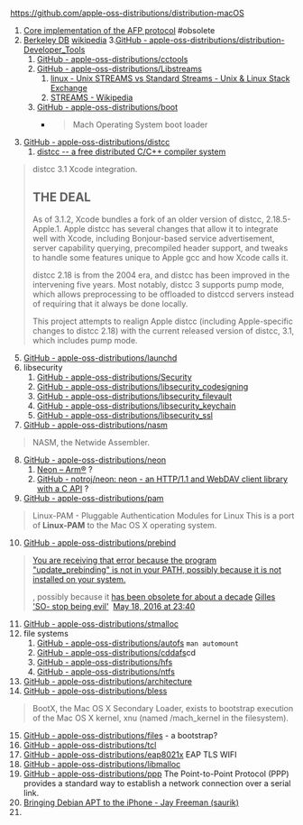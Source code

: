 https://github.com/apple-oss-distributions/distribution-macOS

1. [Core implementation of the AFP protocol](https://github.com/apple-oss-distributions/AppleTalk) #obsolete
2. [Berkeley DB](https://github.com/apple-oss-distributions/BerkeleyDB) [wikipedia](https://en.wikipedia.org/wiki/Berkeley_DB)
3.[GitHub - apple-oss-distributions/distribution-Developer_Tools](https://github.com/apple-oss-distributions/distribution-Developer_Tools)
    1. [GitHub - apple-oss-distributions/cctools](https://github.com/apple-oss-distributions/cctools/)
    2. [GitHub - apple-oss-distributions/Libstreams](https://github.com/apple-oss-distributions/Libstreams)
        1. [linux - Unix STREAMS vs Standard Streams - Unix & Linux Stack Exchange](https://unix.stackexchange.com/a/465392)
        2. [STREAMS - Wikipedia](https://en.wikipedia.org/wiki/STREAMS)
    3. [GitHub - apple-oss-distributions/boot](https://github.com/apple-oss-distributions/boot)
        - > Mach Operating System boot loader
4. [GitHub - apple-oss-distributions/distcc](https://github.com/apple-oss-distributions/distcc)
    1. [distcc -- a free distributed C/C++ compiler system](https://github.com/distcc/distcc)

>  distcc 3.1 Xcode integration.
> 
> THE DEAL
> --------
> As of 3.1.2, Xcode bundles a fork of an older version of distcc, 2.18.5-Apple.1.  Apple distcc has several changes that allow it to integrate well with Xcode, including Bonjour-based service advertisement, server capability querying, precompiled header support, and tweaks to handle some features unique to Apple gcc and how Xcode calls it.
> 
> distcc 2.18 is from the 2004 era, and distcc has been improved in the intervening five years.  Most notably, distcc 3 supports pump mode, which allows preprocessing to be offloaded to distccd servers instead of requiring that it always be done locally.
> 
> This project attempts to realign Apple distcc (including Apple-specific changes to distcc 2.18) with the current released version of distcc, 3.1, which includes pump mode.

5. [GitHub - apple-oss-distributions/launchd](https://github.com/apple-oss-distributions/launchd)
6. libsecurity
    1. [GitHub - apple-oss-distributions/Security](https://github.com/apple-oss-distributions/Security)
    2. [GitHub - apple-oss-distributions/libsecurity_codesigning](https://github.com/apple-oss-distributions/libsecurity_codesigning)
    3. [GitHub - apple-oss-distributions/libsecurity_filevault](https://github.com/apple-oss-distributions/libsecurity_filevault)
    4. [GitHub - apple-oss-distributions/libsecurity_keychain](https://github.com/apple-oss-distributions/libsecurity_keychain)
    5. [GitHub - apple-oss-distributions/libsecurity_ssl](https://github.com/apple-oss-distributions/libsecurity_ssl)
8. [GitHub - apple-oss-distributions/nasm](https://github.com/apple-oss-distributions/nasm)
> NASM, the Netwide Assembler.
8. [GitHub - apple-oss-distributions/neon](https://github.com/apple-oss-distributions/neon)
    1. [Neon – Arm®](https://www.arm.com/technologies/neon) ?
    2. [GitHub - notroj/neon: neon - an HTTP/1.1 and WebDAV client library with a C API](https://github.com/notroj/neon) ?
9. [GitHub - apple-oss-distributions/pam](https://github.com/apple-oss-distributions/pam)
> Linux-PAM \- Pluggable Authentication Modules for Linux
> This is a port of **Linux-PAM** to the Mac OS X operating system.
10. [GitHub - apple-oss-distributions/prebind](https://github.com/apple-oss-distributions/prebind)
> [You are receiving that error because the program "update_prebinding" is not in your PATH, possibly because it is not installed on your system.](https://unix.stackexchange.com/a/284051)
> 
> , possibly because it [has been obsolete for about a decade](https://discussions.apple.com/message/677117#677117) [Gilles 'SO- stop being evil'](https://unix.stackexchange.com/users/885/gilles-so-stop-being-evil "798,898 reputation")  [May 18, 2016 at 23:40](https://unix.stackexchange.com/questions/284049/why-am-i-receiving-the-error-sudo-update-prebinding-command-not-found-on-th#comment494623_284051)
11. [GitHub - apple-oss-distributions/stmalloc](https://github.com/apple-oss-distributions/stmalloc)
12. file systems
    1. [GitHub - apple-oss-distributions/autofs](https://github.com/apple-oss-distributions/autofs)  `man automount`
    2. [GitHub - apple-oss-distributions/cddafs](https://github.com/apple-oss-distributions/cddafs)cd
    3. [GitHub - apple-oss-distributions/hfs](https://github.com/apple-oss-distributions/hfs)
    4. [GitHub - apple-oss-distributions/ntfs](https://github.com/apple-oss-distributions/ntfs)
13. [GitHub - apple-oss-distributions/architecture](https://github.com/apple-oss-distributions/architecture)
14. [GitHub - apple-oss-distributions/bless](https://github.com/apple-oss-distributions/bless)
> BootX, the Mac OS X Secondary Loader, exists to bootstrap execution of the Mac OS X kernel, xnu (named /mach_kernel in the filesystem).
15. [GitHub - apple-oss-distributions/files](https://github.com/apple-oss-distributions/files) - a bootstrap?
16. [GitHub - apple-oss-distributions/tcl](https://github.com/apple-oss-distributions/tcl)
17. [GitHub - apple-oss-distributions/eap8021x](https://github.com/apple-oss-distributions/eap8021x) EAP TLS WIFI
18. [GitHub - apple-oss-distributions/libmalloc](https://github.com/apple-oss-distributions/libmalloc)
19. [GitHub - apple-oss-distributions/ppp](https://github.com/apple-oss-distributions/ppp) The Point-to-Point Protocol (PPP) provides a standard way to establish a network connection over a serial link.
20. [Bringing Debian APT to the iPhone - Jay Freeman (saurik)](https://www.saurik.com/telesphoreo.html)
21. 